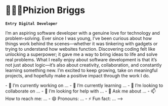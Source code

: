 # 👨🏾‍💻Phizion Briggs 


**` Entry Digital Developer `**

I’m an aspiring software developer with a genuine love for technology and problem-solving. Ever since I was young, I’ve been curious about how things work behind the scenes—whether it was tinkering with gadgets or trying to understand how websites function. Discovering coding felt like unlocking a superpower; it gave me a way to bring ideas to life and solve real problems. What I really enjoy about software development is that it’s not just about logic—it’s also about creativity, collaboration, and constantly learning something new. I’m excited to keep growing, take on meaningful projects, and hopefully make a positive impact through the work I do.

<p align="left"> 
- 🔭 I’m currently working on ...
- 🌱 I’m currently learning ...
- 👯 I’m looking to collaborate on ...
- 🤔 I’m looking for help with ...
- 💬 Ask me about ...
- 📫 How to reach me: ...
- 😄 Pronouns: ...
- ⚡ Fun fact: ...
-->

